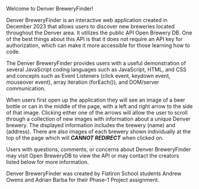 Welcome to Denver BreweryFinder!

Denver BreweryFinder is an interactive web application created in December 2023 that allows users to discover new breweries located throughout the Denver area. It utilizes the public API Open Brewery DB. One of the best things about this API is that it does not require an API key for authorization, which can make it more accessible  for those learning how to code.

The Denver BreweryFinder provides users with a useful demonstration of several JavaScript coding languages such as JavaScript, HTML, and CSS and concepts such as Event Listeners (click event, keydown event, mouseover event), array iteration (forEach()),  and DOM/server communication. 

When users first open up the application they will see an image of a beer bottle or can in the middle of the page, with a left and right arrow to the side of that image.  Clicking either one of the arrows will allow the user to scroll through a collection of new images with information about a unique Denver brewery. The displayed information includes the brewery (name) and (address).  There are also images of each brewery shown individually at the top of the page which will ***CANNOT REDIRECT*** when clicked on.

Users with questions, comments, or concerns about Denver BreweryFinder may visit Open BreweryDB to view the API or may contact the creators listed below for more information.

Denver BreweryFinder was created by Flatiron School students Andrew Owens and Adrian Barba for their Phase-1 Project assignment.
